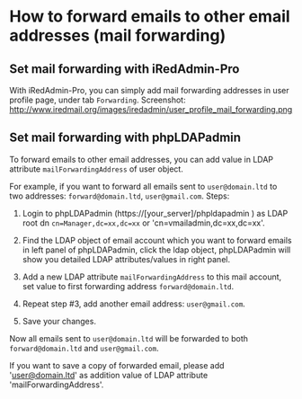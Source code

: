 # How to forward emails to other email addresses (mail forwarding)


## Set mail forwarding with iRedAdmin-Pro

With iRedAdmin-Pro, you can simply add mail forwarding addresses in user
profile page, under tab `Forwarding`. Screenshot: <http://www.iredmail.org/images/iredadmin/user_profile_mail_forwarding.png>

## Set mail forwarding with phpLDAPadmin

To forward emails to other email addresses, you can add value in LDAP attribute
`mailForwardingAddress` of user object.

For example, if you want to forward all emails sent to `user@domain.ltd` to
two addresses: `forward@domain.ltd`, `user@gmail.com`. Steps:

1. Login to phpLDAPadmin (https://[your_server]/phpldapadmin ) as LDAP root dn
`cn=Manager,dc=xx,dc=xx` or 'cn=vmailadmin,dc=xx,dc=xx'.

1. Find the LDAP object of email account which you want to forward emails in
left panel of phpLDAPadmin, click the ldap object, phpLDAPadmin will show you
detailed LDAP attributes/values in right panel.

1. Add a new LDAP attribute `mailForwardingAddress` to this mail account, set
value to first forwarding address `forward@domain.ltd`.

1. Repeat step #3, add another email address: `user@gmail.com`.

1. Save your changes.

Now all emails sent to `user@domain.ltd` will be forwarded to both
`forward@domain.ltd` and `user@gmail.com`.

If you want to save a copy of forwarded email, please add 'user@domain.ltd' as addition value of LDAP attribute 'mailForwardingAddress'.

